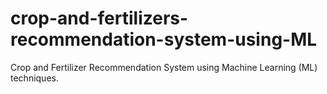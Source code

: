 # crop-and-fertilizers-recommendation-system-using-ML
 Crop and Fertilizer Recommendation System using Machine Learning (ML) techniques.  
